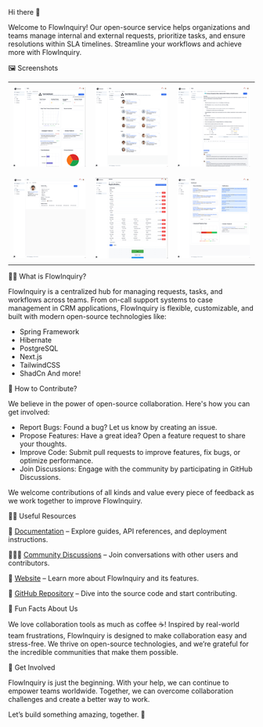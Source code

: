 Hi there 👋

Welcome to FlowInquiry! Our open-source service helps organizations and teams manage internal and external requests, prioritize tasks, and ensure resolutions within SLA timelines. Streamline your workflows and achieve more with FlowInquiry.

🖼️ Screenshots

<table>
  <tr>
    <td style="padding: 10px; text-align: center;">
      <a href="team_dashboard.png">
        <img src="team_dashboard_thumbnail.png" alt="Team Dashboard">
      </a>
    </td>
    <td style="padding: 10px; text-align: center;">
      <a href="team_members.png">
        <img src="team_members_thumbnail.png" alt="Team Members">
      </a>
    </td>
    <td style="padding: 10px; text-align: center;">
      <a href="ticket_view.png">
        <img src="ticket_view_thumbnail.png" alt="Ticket View">
      </a>
    </td>
  </tr>
  <tr>
    <td style="padding: 10px; text-align: center;">
      <a href="user_view.png">
        <img src="user_view_thumbnail.png" alt="User View">
      </a>
    </td>
    <td style="padding: 10px; text-align: center;">
      <a href="workflow_customization.png">
        <img src="workflow_customization_thumbnail.png" alt="Workflow Customization">
      </a>
    </td>
    <td style="padding: 10px; text-align: center;">
      <a href="workspace_dashboard.png">
        <img src="workspace_dashboard_thumbnail.png" alt="Workspace Dashboard">
      </a>
    </td>
  </tr>
</table>

🙋‍♀️ What is FlowInquiry?

FlowInquiry is a centralized hub for managing requests, tasks, and workflows across teams. From on-call support systems to case management in CRM applications, FlowInquiry is flexible, customizable, and built with modern open-source technologies like:

* Spring Framework
* Hibernate
* PostgreSQL
* Next.js
* TailwindCSS
* ShadCn
And more!

🌈 How to Contribute?

We believe in the power of open-source collaboration. Here's how you can get involved:

* Report Bugs: Found a bug? Let us know by creating an issue.
* Propose Features: Have a great idea? Open a feature request to share your thoughts.
* Improve Code: Submit pull requests to improve features, fix bugs, or optimize performance.
* Join Discussions: Engage with the community by participating in GitHub Discussions.
  
We welcome contributions of all kinds and value every piece of feedback as we work together to improve FlowInquiry.

👩‍💻 Useful Resources

  📖 [Documentation](https://docs.flowinquiry.io/) – Explore guides, API references, and deployment instructions.

  🧑‍🤝‍🧑 [Community Discussions](https://github.com/orgs/flowinquiry/discussions) – Join conversations with other users and contributors.

  🔗 [Website](https://github.com/orgs/flowinquiry/discussions) – Learn more about FlowInquiry and its features.

  🚀 [GitHub Repository](https://github.com/flowinquiry) – Dive into the source code and start contributing.

🍿 Fun Facts About Us

We love collaboration tools as much as coffee ☕!
Inspired by real-world team frustrations, FlowInquiry is designed to make collaboration easy and stress-free.
We thrive on open-source technologies, and we’re grateful for the incredible communities that make them possible.

🧙 Get Involved

FlowInquiry is just the beginning. With your help, we can continue to empower teams worldwide. Together, we can overcome collaboration challenges and create a better way to work.

Let’s build something amazing, together. 🌟